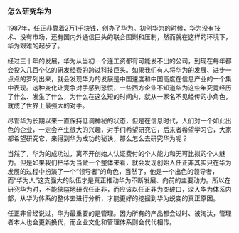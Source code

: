 ### 怎么研究华为

1987年，任正非靠着2万1千块钱，创办了华为。初创华为的时候，华为没有技术、没有市场，还有国内外通信巨头的联合围剿和压制，然而就在这样的环境下，华为艰难的起步了。

经过三十年的发展，华为从当初一个连工资都有可能发不出的公司，到现在每年都会投入几百个亿的研发经费的跨过科技巨头。如果我们有人将华为的发展、进步一点点的罗列出来，就会发现华为的发展是中国速度和中国高度在信息产业的一个集中表现。这种变化让竞争对手感到恐慌，一些西方企业不知道华为这些年究竟经历了什么、发生了什么，为什么在这么短的时间内，就从一家名不见经传的小角色，就成了世界上最强大的对手。

尽管华为长期以来一直保持低调神秘的状态，但是在信息时代，人们对一个如此出色的企业，一定会产生很大的兴趣，对手们希望研究它，后来者希望学习它，大家都希望研究它，来得到华为成功的秘诀，那么怎么去研究华为呢？

当然了，华为的成功过，离不开创始人认证费付的个人能力和无可比拟的个人魅力。但是如果我们把华为当做一个整体来看，就会发现创始人任正非其实只在华为发展的过程中扮演了一个“领导者”的角色，当然了，他是一个出色的领导者，而“华为人”这支强大的队伍才是真正推动华为不断发展、向前的主要动力。所以在研究华为时，不能狭隘地研究任正非，而应该以任正非为突破口，深入华为体系内部，从华为体系的整体去进行分析，才能更好的挖掘到华为蜕变的真正原因。

任正非曾经说过，华为最重要的是管理。因为所有的产品都会过时、被淘汰，管理者本人也会更新换代，而企业文化和管理体系则会代代相传。